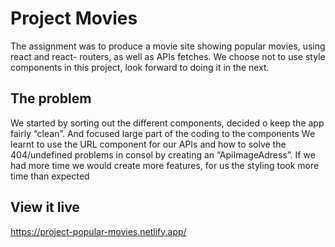 # Project Movies
The assignment was to produce a movie site showing popular movies, using react and react- routers, as well as APIs fetches. We choose not to use style components in this project, look forward to doing it in the next. 

## The problem
We started by sorting out the different components, decided o keep the app fairly “clean”. And focused large part of the coding to the components
We learnt to use the URL component for our APIs and how to solve the 404/undefined problems in consol by creating an “ApiImageAdress”. 
If we had more time we would create more features, for us the styling took more time than expected 


## View it live
https://project-popular-movies.netlify.app/
